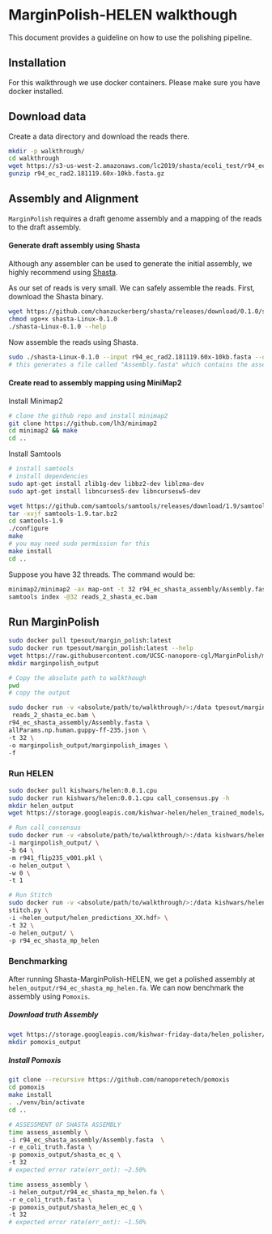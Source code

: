 
# MarginPolish-HELEN walkthough

This document provides a guideline on how to use the polishing pipeline.

## Installation
For this walkthrough we use docker containers. Please make sure you have docker installed.

## Download data
Create a data directory and download the reads there.
```bash
mkdir -p walkthrough/
cd walkthrough
wget https://s3-us-west-2.amazonaws.com/lc2019/shasta/ecoli_test/r94_ec_rad2.181119.60x-10kb.fasta.gz
gunzip r94_ec_rad2.181119.60x-10kb.fasta.gz
```
## Assembly and Alignment
`MarginPolish` requires a draft genome assembly and a mapping of the reads to the draft assembly.

#### Generate draft assembly using Shasta
Although any assembler can be used to generate the initial assembly, we highly recommend using [Shasta](https://github.com/chanzuckerberg/shasta).

As our set of reads is very small. We can safely assemble the reads. First, download the Shasta binary.
```bash
wget https://github.com/chanzuckerberg/shasta/releases/download/0.1.0/shasta-Linux-0.1.0
chmod ugo+x shasta-Linux-0.1.0
./shasta-Linux-0.1.0 --help
```

Now assemble the reads using Shasta.
```bash
sudo ./shasta-Linux-0.1.0 --input r94_ec_rad2.181119.60x-10kb.fasta --output r94_ec_shasta_assembly
# this generates a file called "Assembly.fasta" which contains the assembly of the reads.
```

#### Create read to assembly mapping using MiniMap2
Install Minimap2
```bash
# clone the github repo and install minimap2
git clone https://github.com/lh3/minimap2
cd minimap2 && make
cd ..
```

Install Samtools
```bash
# install samtools
# install dependencies
sudo apt-get install zlib1g-dev libbz2-dev liblzma-dev
sudo apt-get install libncurses5-dev libncursesw5-dev

wget https://github.com/samtools/samtools/releases/download/1.9/samtools-1.9.tar.bz2
tar -xvjf samtools-1.9.tar.bz2
cd samtools-1.9
./configure
make
# you may need sudo permission for this
make install
cd ..
```

Suppose you have 32 threads. The command would be:
```bash
minimap2/minimap2 -ax map-ont -t 32 r94_ec_shasta_assembly/Assembly.fasta r94_ec_rad2.181119.60x-10kb.fasta | samtools sort -@ 32 | samtools view -hb -F 0x104 > reads_2_shasta_ec.bam
samtools index -@32 reads_2_shasta_ec.bam
```

## Run MarginPolish
```bash
sudo docker pull tpesout/margin_polish:latest
sudo docker run tpesout/margin_polish:latest --help
wget https://raw.githubusercontent.com/UCSC-nanopore-cgl/MarginPolish/master/params/allParams.np.human.guppy-ff-235.json
mkdir marginpolish_output
```

```bash
# Copy the absolute path to walkthough
pwd
# copy the output
```

```bash
sudo docker run -v <absolute/path/to/walkthrough/>:/data tpesout/margin_polish:latest \
 reads_2_shasta_ec.bam \
r94_ec_shasta_assembly/Assembly.fasta \
allParams.np.human.guppy-ff-235.json \
-t 32 \
-o marginpolish_output/marginpolish_images \
-f
```
### Run HELEN
```bash
sudo docker pull kishwars/helen:0.0.1.cpu
sudo docker run kishwars/helen:0.0.1.cpu call_consensus.py -h
mkdir helen_output
wget https://storage.googleapis.com/kishwar-helen/helen_trained_models/v0.0.1/r941_flip235_v001.pkl
```

```bash
# Run call_consensus
sudo docker run -v <absolute/path/to/walkthrough/>:/data kishwars/helen:0.0.1.cpu call_consensus.py \
-i marginpolish_output/ \
-b 64 \
-m r941_flip235_v001.pkl \
-o helen_output \
-w 0 \
-t 1

# Run Stitch
sudo docker run -v <absolute/path/to/walkthrough/>:/data kishwars/helen:0.0.1.cpu \
stitch.py \
-i <helen_output/helen_predictions_XX.hdf> \
-t 32 \
-o helen_output/ \
-p r94_ec_shasta_mp_helen
```

### Benchmarking
After running Shasta-MarginPolish-HELEN, we get a polished assembly at `helen_output/r94_ec_shasta_mp_helen.fa`. We can now benchmark the assembly using `Pomoxis`.

##### Download truth Assembly
```bash
wget https://storage.googleapis.com/kishwar-friday-data/helen_polisher/e_coli_data/e_coli_truth.fasta
mkdir pomoxis_output
```

##### Install Pomoxis
```bash
git clone --recursive https://github.com/nanoporetech/pomoxis
cd pomoxis
make install
. ./venv/bin/activate
cd ..
```

```bash
# ASSESSMENT OF SHASTA ASSEMBLY
time assess_assembly \
-i r94_ec_shasta_assembly/Assembly.fasta  \
-r e_coli_truth.fasta \
-p pomoxis_output/shasta_ec_q \
-t 32
# expected error rate(err_ont): ~2.50%

time assess_assembly \
-i helen_output/r94_ec_shasta_mp_helen.fa \
-r e_coli_truth.fasta \
-p pomoxis_output/shasta_helen_ec_q \
-t 32
# expected error rate(err_ont): ~1.50%
```
